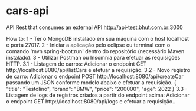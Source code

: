 # cars-api
API Rest that consumes an external API http://api-test.bhut.com.br:3000

How to:
1 - Ter o MongoDB instalado em sua máquina com o host localhost e porta 27017.
2 - Iniciar a aplicação pelo eclipse ou terminal com o comando 'mvn spring-boot:run' dentro do repositório (necessário Maven instalado).
3 - Utilizar Postman ou Insomnia para efetuar as requisições HTTP.
3.1 - Listagem de carros: Adicionar o endpoint GET http://localhost:8080/api/listCars e efetuar a requisição.
3.2 - Novo registro de carro: Adicionar o endpoint POST http://localhost:8080/api/createCar passando um JSON conforme modelo abaixo e efetuar a requisição.
{
	"title": "Testolino",
	"brand": "BMW",
	"price": "200000",
  "age": 2022
}
3.3 - Listagem de logs de registros criados a partir do endpoint acima: Adicionar o endpoint GET http://localhost:8080/api/logs e efetuar a requisição..

